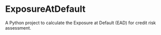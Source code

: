 # ExposureAtDefault
A Python project to calculate the Exposure at Default (EAD) for credit risk assessment.
